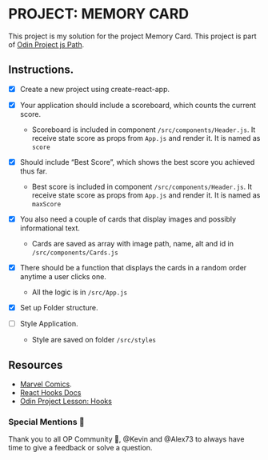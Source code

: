 # PROJECT: MEMORY CARD

This project is my solution for the project Memory Card. This project is part of [Odin Project js Path](https://www.theodinproject.com/courses/javascript/).

## Instructions.

- [x] Create a new project using create-react-app.

- [x] Your application should include a scoreboard, which counts the current score.

  * Scoreboard is included in component `/src/components/Header.js`. It receive state score as props from `App.js` and render it. It is named as `score`

- [x] Should include “Best Score”, which shows the best score you achieved thus far.

  * Best score is included in component `/src/components/Header.js`. It receive state score as props from `App.js` and render it. It is named as `maxScore`
  
- [x] You also need a couple of cards that display images and possibly informational text.

  * Cards are saved as array with image path, name, alt and id in `/src/components/Cards.js`

- [x] There should be a function that displays the cards in a random order anytime a user clicks one.

  - All the logic is in `/src/App.js`

- [x] Set up Folder structure.

- [ ] Style Application.

  - Style are saved on folder `/src/styles`

## Resources

* [Marvel Comics](https://www.marvel.com/).
* [React Hooks Docs](https://reactjs.org/docs/hooks-intro.html)
* [Odin Project Lesson: Hooks](https://www.theodinproject.com/courses/javascript/lessons/hooks)

### Special Mentions :clap:

Thank you to all OP Community :partying_face:, @Kevin and @Alex73 to always have time to give a feedback or solve a question. 